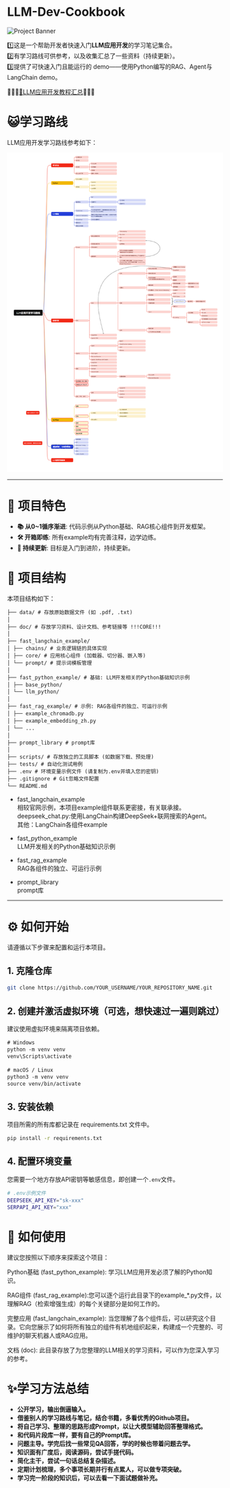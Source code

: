 


# LLM-Dev-Cookbook

![Project Banner](https://placehold.co/1200x400/000000/FFFFFF/png?text=LLM-Dev-Cookbook)

1️⃣这是一个帮助开发者快速入门**LLM应用开发**的学习笔记集合。  
2️⃣有学习路线可供参考，以及收集汇总了一些资料（持续更新）。  
3️⃣提供了可快速入门且能运行的 demo——使用Python编写的RAG、Agent与LangChain demo。


🌠🌠🌠[🛄LLM应用开发教程汇总](doc/LLM应用开发教程汇总.md)🌠🌠🌠

# 😺学习路线  

LLM应用开发学习路线参考如下：

![image](doc/my_note/LLM应用开发学习路线.png)


---

# 🚀 项目特色

*   **📚 从0~1循序渐进**: 代码示例从Python基础、RAG核心组件到开发框架。
*   **🛠️ 开箱即练**: 所有example均有完善注释，边学边练。
*   **🌱 持续更新**: 目标是入门到进阶，持续更新。



# 📂 项目结构

本项目结构如下：
```txt
├── data/ # 存放原始数据文件 (如 .pdf, .txt)
│
├── doc/ # 存放学习资料、设计文档、参考链接等 !!!CORE!!!
│
├── fast_langchain_example/ 
│ ├── chains/ # 业务逻辑链的具体实现
│ ├── core/ # 应用核心组件 (加载器、切分器、嵌入等)
│ └── prompt/ # 提示词模板管理
│
├── fast_python_example/ # 基础: LLM开发相关的Python基础知识示例
│ ├── base_python/
│ └── llm_python/
│
├── fast_rag_example/ # 示例: RAG各组件的独立、可运行示例
│ ├── example_chromadb.py
│ ├── example_embedding_zh.py
│ └── ...
│
├── prompt_library # prompt库
│
├── scripts/ # 存放独立的工具脚本 (如数据下载、预处理)
├── tests/ # 自动化测试用例
├── .env # 环境变量示例文件 (请复制为.env并填入您的密钥)
├── .gitignore # Git忽略文件配置
└── README.md
```

- fast_langchain_example  
相较官网示例，本项目example组件联系更密接，有关联承接。  
deepseek_chat.py:使用LangChain构建DeepSeek+联网搜索的Agent。  
其他：LangChain各组件example  

- fast_python_example  
LLM开发相关的Python基础知识示例  

- fast_rag_example  
RAG各组件的独立、可运行示例  

- prompt_library  
prompt库

---

# ⚙️ 如何开始

请遵循以下步骤来配置和运行本项目。

## 1. 克隆仓库

```bash
git clone https://github.com/YOUR_USERNAME/YOUR_REPOSITORY_NAME.git
```
## 2. 创建并激活虚拟环境（可选，想快速过一遍则跳过）
建议使用虚拟环境来隔离项目依赖。
```
# Windows
python -m venv venv
venv\Scripts\activate

# macOS / Linux
python3 -m venv venv
source venv/bin/activate
```

## 3. 安装依赖
项目所需的所有库都记录在 requirements.txt 文件中。
```bash
pip install -r requirements.txt
```
## 4. 配置环境变量

您需要一个地方存放API密钥等敏感信息，即创建一个`.env`文件。

```bash
# .env示例文件
DEEPSEEK_API_KEY="sk-xxx"
SERPAPI_API_KEY="xxx"
```

# 📖 如何使用

建议您按照以下顺序来探索这个项目：

Python基础 (fast_python_example): 学习LLM应用开发必须了解的Python知识。

RAG组件 (fast_rag_example):您可以逐个运行此目录下的example_*.py文件，以理解RAG（检索增强生成）的每个关键部分是如何工作的。

完整应用 (fast_langchain_example): 当您理解了各个组件后，可以研究这个目录。它向您展示了如何将所有独立的组件有机地组织起来，构建成一个完整的、可维护的聊天机器人或RAG应用。

文档 (doc): 此目录存放了为您整理的LLM相关的学习资料，可以作为您深入学习的参考。

# ✨学习方法总结

- **公开学习，输出倒逼输入。**
- **借鉴别人的学习路线与笔记，结合书籍，多看优秀的Github项目。**
- **将自己学习、整理的思路形成Prompt，以让大模型辅助回答整理格式。**
- **和代码片段库一样，要有自己的Prompt库。**
- **问题主导。学完后找一些常见QA回答，学的时候也带着问题去学。**
- **知识面有广度后，阅读源码，尝试手搓代码。**
- **简化主干，尝试一句话总结复杂描述。**
- **定期计划梳理，多个事项长期并行有点累人，可以做专项突破。**
- **学习完一阶段的知识后，可以去看一下面试题做补充。**
